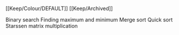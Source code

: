 [[Keep/Colour/DEFAULT]] [[Keep/Archived]] 

Binary search
Finding maximum and minimum
Merge sort
Quick sort
Starssen matrix multiplication 

